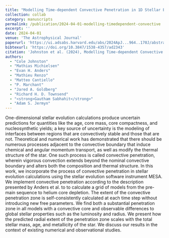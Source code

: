 ```yaml
---
title: "Modelling Time-dependent Convective Penetration in 1D Stellar Evolution"
collection: collab
category: manuscripts
permalink: /publication/2024-04-01-modelling-timedependent-convective
excerpt: ''
date: 2024-04-01
venue: 'The Astrophysical Journal'
paperurl: 'https://ui.adsabs.harvard.edu/abs/2024ApJ...964..170J/abstract'
bibtexurl: 'https://doi.org/10.3847/1538-4357/ad2343'
citation: 'Johnston et al. (2024), Modelling Time-dependent Convective Penetration in 1D Stellar Evolution, The Astrophysical Journal'
authors:
  - "Cole Johnston"
  - "Mathias Michielsen"
  - "Evan H. Anders"
  - "Mathieu Renzo"
  - "Matteo Cantiello"
  - "P. Marchant"
  - "Jared A. Goldberg"
  - "Richard H. D. Townsend"
  - "<strong>Gautham Sabhahit</strong>"
  - "Adam S. Jermyn"
---
```

One-dimensional stellar evolution calculations produce uncertain predictions for quantities like the age, core mass, core compactness, and nucleosynthetic yields; a key source of uncertainty is the modeling of interfaces between regions that are convectively stable and those that are not. Theoretical and numerical work has demonstrated that there should be numerous processes adjacent to the convective boundary that induce chemical and angular momentum transport, as well as modify the thermal structure of the star. One such process is called convective penetration, wherein vigorous convection extends beyond the nominal convective boundary and alters both the composition and thermal structure. In this work, we incorporate the process of convective penetration in stellar evolution calculations using the stellar evolution software instrument MESA. We implement convective penetration according to the description presented by Anders et al. to to calculate a grid of models from the pre-main sequence to helium core depletion. The extent of the convective penetration zone is self-consistently calculated at each time step without introducing new free parameters. We find both a substantial penetration zone in all models with a convective core and observable differences to global stellar properties such as the luminosity and radius. We present how the predicted radial extent of the penetration zone scales with the total stellar mass, age, and metallicity of the star. We discuss our results in the context of existing numerical and observational studies.
